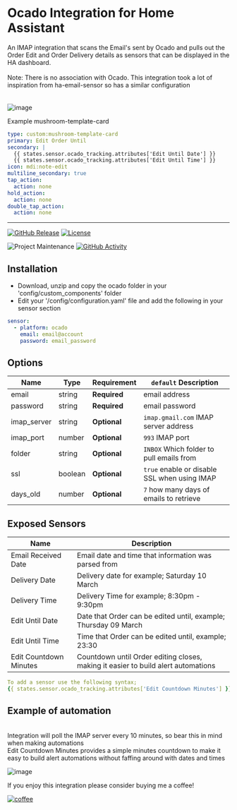 # Ocado Integration for Home Assistant

An IMAP integration that scans the Email's sent by Ocado and pulls out the Order Edit and Order Delivery details as sensors that can be displayed in the HA dashboard.
<br><br>Note:  There is no association with Ocado.  This integration took a lot of inspiration from ha-email-sensor so has a similar configuration
<br><br><br>
![image](https://user-images.githubusercontent.com/1750450/224155057-ded90b63-629e-4b7b-99f0-36980203c15e.png)

Example mushroom-template-card

```yaml
type: custom:mushroom-template-card
primary: Edit Order Until
secondary: |
  {{ states.sensor.ocado_tracking.attributes['Edit Until Date'] }}
  {{ states.sensor.ocado_tracking.attributes['Edit Until Time'] }}
icon: mdi:note-edit
multiline_secondary: true
tap_action:
  action: none
hold_action:
  action: none
double_tap_action:
  action: none
```
---

[![GitHub Release][releases-shield]][releases]
[![License][license-shield]](LICENSE.md)

![Project Maintenance][maintenance-shield]
[![GitHub Activity][commits-shield]][commits]

## Installation

- Download, unzip and copy the ocado folder in your 'config/custom_components' folder
- Edit your '/config/configuration.yaml' file and add the following in your sensor section

```yaml
sensor:
  - platform: ocado
    email: email@account
    password: email_password
```

## Options

| Name        | Type    | Requirement  | `default` Description                                                 |
| ----------- | ------- | ------------ | --------------------------------------------------------------------- |
| email       | string  | **Required** | email address                                                         |
| password    | string  | **Required** | email password                                                        |
| imap_server | string  | **Optional** | `imap.gmail.com`  IMAP server address                                 |
| imap_port   | number  | **Optional** | `993` IMAP port                                                       |
| folder      | string  | **Optional** | `INBOX` Which folder to pull emails from                              |
| ssl         | boolean | **Optional** | `true` enable or disable SSL when using IMAP                          |
| days_old    | number  | **Optional** | `7` how many days of emails to retrieve                               |

## Exposed Sensors

| Name                   | Description                                                                       |
| -----------------------| --------------------------------------------------------------------------------- |
| Email Received Date    | Email date and time that information was parsed from                              |
| Delivery Date          | Delivery date for example;                     Saturday 10 March                  |
| Delivery Time          | Delivery Time for example;                     8:30pm - 9:30pm                    |
| Edit Until Date        | Date that Order can be edited until, example;  Thursday 09 March                  |
| Edit Until Time        | Time that Order can be edited until, example;   23:30                             |
| Edit Countdown Minutes | Countdown until Order editing closes, making it easier to build alert automations |

```yaml
To add a sensor use the following syntax;
{{ states.sensor.ocado_tracking.attributes['Edit Countdown Minutes'] }}
```
## Example of automation
<br>Integration will poll the IMAP server every 10 minutes, so bear this in mind when making automations
<br>Edit Countdown Minutes provides a simple minutes countdown to make it easy to build alert automations without faffing around with dates and times

![image](https://user-images.githubusercontent.com/1750450/224161617-c174d3cd-3b40-4621-a508-fd8d282350c8.png)

If you enjoy this integration please consider buying me a coffee!

[![coffee](https://www.buymeacoffee.com/assets/img/custom_images/black_img.png)](https://www.buymeacoffee.com/charlie23)

[commits-shield]: https://img.shields.io/github/commit-activity/y/CaptainKarma/ha-ocado.svg?style=for-the-badge
[commits]: https://github.com/CaptainKarma/ha-ocado/commits/master
[license-shield]: https://img.shields.io/github/license/CaptainKarma/ha-ocado.svg?style=for-the-badge
[maintenance-shield]: https://img.shields.io/badge/maintainer-Charlie-blue.svg?style=for-the-badge
[releases-shield]: https://img.shields.io/github/release/CaptainKarma/ha-ocado.svg?style=for-the-badge
[releases]: https://github.com/CaptainKarma/ha-ocado/releases
